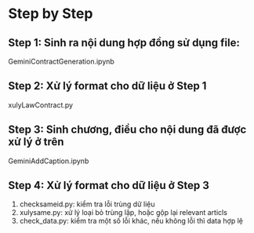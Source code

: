 # Step by Step

## Step 1: Sinh ra nội dung hợp đồng sử dụng file: 
GeminiContractGeneration.ipynb

## Step 2: Xử lý format cho dữ liệu ở Step 1
xulyLawContract.py

## Step 3: Sinh chương, điều cho nội dung đã được xử lý ở trên
GeminiAddCaption.ipynb

## Step 4: Xử lý format cho dữ liệu ở Step 3
1. checksameid.py: kiểm tra lỗi trùng dữ liệu
2. xulysame.py: xử lý loại bỏ trùng lặp, hoặc gộp lại relevant articls
3. check_data.py: kiểm tra một số lỗi khác, nếu không lỗi thì data hợp lệ